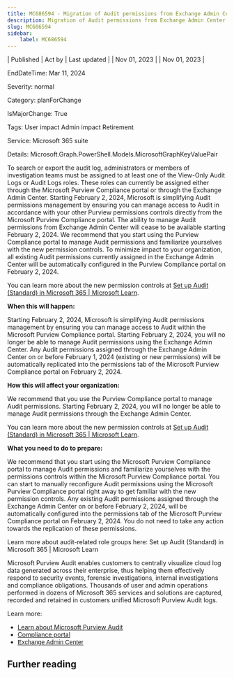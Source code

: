 ```yaml
---
title: MC686594 - Migration of Audit permissions from Exchange Admin Center to Purview Compliance portal
description: Migration of Audit permissions from Exchange Admin Center to Purview Compliance portal
slug: MC686594
sidebar:
    label: MC686594
---
```



| Published | Act by | Last updated |
| Nov 01, 2023 |  | Nov 01, 2023 |

EndDateTime: Mar 11, 2024

Severity: normal

Category: planForChange

IsMajorChange: True

Tags: User impact Admin impact Retirement

Service: Microsoft 365 suite

Details: Microsoft.Graph.PowerShell.Models.MicrosoftGraphKeyValuePair

<p>To search or export the audit log, administrators or members of investigation teams must be assigned to at least one of the View-Only Audit Logs or Audit Logs roles. These roles can currently be assigned either through the Microsoft Purview Compliance portal or through the Exchange Admin Center. Starting   February 2, 2024, Microsoft is simplifying Audit permissions management by ensuring you can manage access to Audit in accordance with your other Purview permissions controls directly from the Microsoft Purview Compliance portal. The ability to manage Audit permissions from Exchange Admin Center will cease to be available starting February 2, 2024. We recommend that you start using the Purview Compliance portal to manage Audit permissions and familiarize yourselves with the new permission controls. To minimize impact to your organization, all existing Audit permissions currently assigned in the Exchange Admin Center will be automatically configured in the Purview Compliance portal on February 2, 2024.      
</p><p>You can learn more about the new permission controls at <a href="https://learn.microsoft.com/purview/audit-standard-setup#step-2-assign-permissions-to-search-the-audit-log" target="_blank">Set up Audit (Standard) in Microsoft 365 | Microsoft Learn</a>.</p><p><b>When this will happen:</b>
</p><p>Starting   February 2, 2024, Microsoft is simplifying Audit permissions management by ensuring you can manage access to Audit within the Microsoft Purview Compliance portal. Starting February 2, 2024, you will no longer be able to manage Audit permissions using the Exchange Admin Center. Any Audit permissions assigned through the Exchange Admin Center on or before February 1, 2024 (existing or new permissions) will be automatically replicated into the permissions tab of the Microsoft Purview Compliance portal on February 2, 2024. 
</p><p><b>How this will affect your organization:</b></p><p>We recommend that you use the Purview Compliance portal to manage Audit permissions. Starting February 2, 2024, you will no longer be able to manage Audit permissions through the Exchange Admin Center.  
</p><p>You can learn more about the new permission controls at <a href="https://learn.microsoft.com/purview/audit-standard-setup#step-2-assign-permissions-to-search-the-audit-log" target="_blank">Set up Audit (Standard) in Microsoft 365 | Microsoft Learn</a>.
</p><p><b>What you need to do to prepare:</b></p><p>We recommend that you start using the Microsoft Purview Compliance portal to manage Audit permissions and familiarize yourselves with the permissions controls within the Microsoft Purview Compliance portal. You can start to manually reconfigure Audit permissions using the Microsoft Purview Compliance portal right away to get familiar with the new permission controls. Any existing Audit permissions assigned through the Exchange Admin Center on or before February 2, 2024, will be automatically configured into the permissions tab of the Microsoft Purview Compliance portal on February 2, 2024. You do not need to take any action towards the replication of these permissions. 
</p><p>Learn more about audit-related role groups here: Set up Audit (Standard) in Microsoft 365 | Microsoft Learn  
</p><p>Microsoft Purview Audit enables customers to centrally visualize cloud log data generated across their enterprise, thus helping them effectively respond to security events, forensic investigations, internal investigations and compliance obligations. Thousands of user and admin operations performed in dozens of Microsoft 365 services and solutions are captured, recorded and retained in customers unified Microsoft Purview Audit logs. 
</p><p>Learn more: </p><ul><li><a href="https://learn.microsoft.com/purview/audit-solutions-overview" target="_blank">Learn about Microsoft Purview Audit</a></li><li><a href="https://compliance.microsoft.com/" target="_blank">Compliance portal </a></li><li><a href="https://learn.microsoft.com/Exchange/permissions-exo/role-groups" target="_blank" style="background-color: rgb(255, 255, 255); font-family: sans-serif; font-weight: 400;">Exchange Admin Center</a></li></ul>

## Further reading
